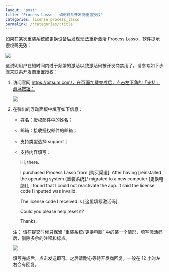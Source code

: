 ```yaml
---
layout: "post"
title: "Process Lasso - 如何联系开发商重置授权"
categories: license process_lasso
permalink: /:categories/:title
---
```


如果在某次重装系统或更换设备后发现无法重新激活 Process Lasso，软件提示授权码无效：

![](https://i.imgur.com/8fbQvGT.png)

这说明用户在短时间内过于频繁的激活以致激活码被开发商禁用了。请参考如下步骤来联系开发商重置授权：

1. 访问官网 https://bitsum.com/，在页面加载完成后，点击左下角的「支持」悬浮按钮：

	![](https://i.imgur.com/54vBfPB.png)

2. 在弹出的浮动面板中填写如下信息：

	* 姓名：授权邮件中的姓名；
	* 邮箱：接收授权邮件的邮箱；
	* 支持类型选择 support；
	* 支持内容填写：

		Hi, there.

		I purchased Process Lasso from [购买渠道]. After having [reinstalled the operating system (重装系统)/ migrated to a new computer (更换电脑)], I found that I could not reactivate the app. It said the license code I inputted was invalid.

		The license code I received is [这里填写激活码].

		Could you please help reset it?

		Thanks.

	注： 请在提交时候只保留 “重装系统/更换电脑” 中的某一个情形，填写激活码后，删除多余的注释和标点。

	![](https://i.imgur.com/PB6E7DC.png)


	填写完成后，点击发送即可。之后请耐心等待开发商回复，一般在 12 小时左右会有回复。
